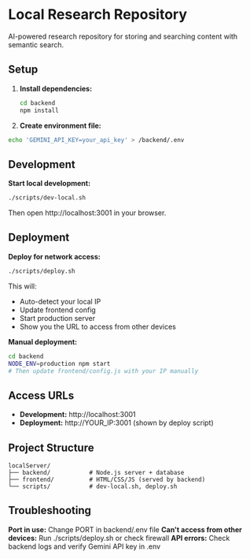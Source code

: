 # Local Research Repository

AI-powered research repository for storing and searching content with semantic search.

## Setup

1. **Install dependencies:**
   ```bash
   cd backend
   npm install
   ```

2. **Create environment file:**
```bash
echo 'GEMINI_API_KEY=your_api_key' > /backend/.env
```

## Development

**Start local development:**
```bash
./scripts/dev-local.sh
```
Then open http://localhost:3001 in your browser.

## Deployment

**Deploy for network access:**
```bash
./scripts/deploy.sh
```
This will:
- Auto-detect your local IP
- Update frontend config
- Start production server
- Show you the URL to access from other devices

**Manual deployment:**
```bash
cd backend
NODE_ENV=production npm start
# Then update frontend/config.js with your IP manually
```

## Access URLs

- **Development:** http://localhost:3001
- **Deployment:** http://YOUR_IP:3001 (shown by deploy script)

## Project Structure

```
localServer/
├── backend/           # Node.js server + database
├── frontend/          # HTML/CSS/JS (served by backend)
└── scripts/           # dev-local.sh, deploy.sh
```

## Troubleshooting

**Port in use:** Change PORT in backend/.env file
**Can't access from other devices:** Run ./scripts/deploy.sh or check firewall
**API errors:** Check backend logs and verify Gemini API key in .env
